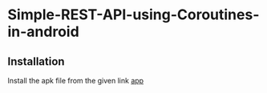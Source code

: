 # Simple-REST-API-using-Coroutines-in-android
## Installation
Install the apk file from the given link [app](https://github.com/Biswajeet-23/Github-Search-Api/raw/master/app/src/main/res/APK/app-debug2.apk)
